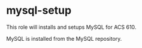 mysql-setup
=========

This role will installs and setups MySQL for ACS 610.

MySQL is installed from the MySQL repository.

